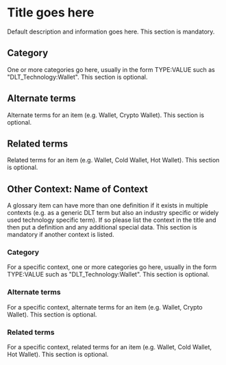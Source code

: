 # Title goes here

Default description and information goes here. This section is mandatory.

## Category

One or more categories go here, usually in the form TYPE:VALUE such as "DLT_Technology:Wallet". This section is optional.

## Alternate terms

Alternate terms for an item (e.g. Wallet, Crypto Wallet). This section is optional.

## Related terms

Related terms for an item (e.g. Wallet, Cold Wallet, Hot Wallet). This section is optional.

## Other Context: Name of Context

A glossary item can have more than one definition if it exists in multiple contexts (e.g. as a generic DLT term but also an industry specific or widely used technology specific term). If so please list the context in the title and then put a definition and any additional special data. This section is mandatory if another context is listed.

### Category

For a specific context, one or more categories go here, usually in the form TYPE:VALUE such as "DLT_Technology:Wallet". This section is optional.

### Alternate terms

For a specific context, alternate terms for an item (e.g. Wallet, Crypto Wallet). This section is optional.

### Related terms

For a specific context, related terms for an item (e.g. Wallet, Cold Wallet, Hot Wallet). This section is optional.
